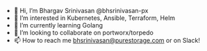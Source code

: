 - 👋 Hi, I’m Bhargav Srinivasan @bhsrinivasan-px
- 👀 I’m interested in Kubernetes, Ansible, Terraform, Helm
- 🌱 I’m currently learning Golang
- 💞️ I’m looking to collaborate on portworx/torpedo
- 📫 How to reach me bhsrinivasan@purestorage.com or on Slack!

<!---
bhsrinivasan-px/bhsrinivasan-px is a ✨ special ✨ repository because its `README.md` (this file) appears on your GitHub profile.
You can click the Preview link to take a look at your changes.
--->
